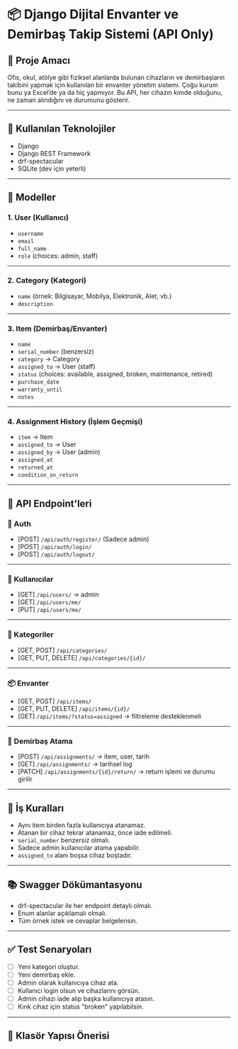 # 📦 Django Dijital Envanter ve Demirbaş Takip Sistemi (API Only)

## 🎯 Proje Amacı
Ofis, okul, atölye gibi fiziksel alanlarda bulunan cihazların ve demirbaşların takibini yapmak için kullanılan bir envanter yönetim sistemi. Çoğu kurum bunu ya Excel’de ya da hiç yapmıyor. Bu API, her cihazın kimde olduğunu, ne zaman alındığını ve durumunu gösterir.

---

## 🧱 Kullanılan Teknolojiler
- Django
- Django REST Framework
- drf-spectacular
- SQLite (dev için yeterli)

---

## 🔑 Modeller

### 1. User (Kullanıcı)
- `username`
- `email`
- `full_name`
- `role` (choices: admin, staff)

---

### 2. Category (Kategori)
- `name` (örnek: Bilgisayar, Mobilya, Elektronik, Alet, vb.)
- `description`

---

### 3. Item (Demirbaş/Envanter)
- `name`
- `serial_number` (benzersiz)
- `category` → Category
- `assigned_to` → User (staff)
- `status` (choices: available, assigned, broken, maintenance, retired)
- `purchase_date`
- `warranty_until`
- `notes`

---

### 4. Assignment History (İşlem Geçmişi)
- `item` → Item
- `assigned_to` → User
- `assigned_by` → User (admin)
- `assigned_at`
- `returned_at`
- `condition_on_return`

---

## 🔌 API Endpoint'leri

### 🔐 Auth
- [POST] `/api/auth/register/` (Sadece admin)
- [POST] `/api/auth/login/`
- [POST] `/api/auth/logout/`

---

### 👤 Kullanıcılar
- [GET] `/api/users/` → admin
- [GET] `/api/users/me/`
- [PUT] `/api/users/me/`

---

### 📁 Kategoriler
- [GET, POST] `/api/categories/`
- [GET, PUT, DELETE] `/api/categories/{id}/`

---

### 📦 Envanter
- [GET, POST] `/api/items/`
- [GET, PUT, DELETE] `/api/items/{id}/`
- [GET] `/api/items/?status=assigned` → filtreleme desteklenmeli

---

### 🔄 Demirbaş Atama
- [POST] `/api/assignments/` → item, user, tarih
- [GET] `/api/assignments/` → tarihsel log
- [PATCH] `/api/assignments/{id}/return/` → return işlemi ve durumu girilir

---

## 🧠 İş Kuralları

- Aynı item birden fazla kullanıcıya atanamaz.
- Atanan bir cihaz tekrar atanamaz, önce iade edilmeli.
- `serial_number` benzersiz olmalı.
- Sadece admin kullanıcılar atama yapabilir.
- `assigned_to` alanı boşsa cihaz boştadır.

---

## 📚 Swagger Dökümantasyonu
- drf-spectacular ile her endpoint detaylı olmalı.
- Enum alanlar açıklamalı olmalı.
- Tüm örnek istek ve cevaplar belgelensin.

---

## ✅ Test Senaryoları
- [ ] Yeni kategori oluştur.
- [ ] Yeni demirbaş ekle.
- [ ] Admin olarak kullanıcıya cihaz ata.
- [ ] Kullanıcı login olsun ve cihazlarını görsün.
- [ ] Admin cihazı iade alıp başka kullanıcıya atasın.
- [ ] Kırık cihaz için status "broken" yapılabilsin.

---

## 📂 Klasör Yapısı Önerisi

